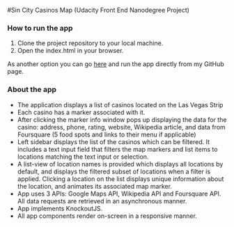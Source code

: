 #Sin City Casinos Map (Udacity Front End Nanodegree Project)

### How to run the app

1. Clone the project repository to your local machine.
2. Open the index.html in your browser.

As another option you can go <a href="https://julia-kudinovich.github.io/neighborhood-map/" target="_blank">here</a> and run the app directly from my GitHub page.

### About the app

- The application displays a list of casinos located on the Las Vegas Strip
- Each casino has a marker associated with it.
- After clicking the marker info window pops up displaying the data for the casino: address, phone, rating, website, Wikipedia article, and data from Foursquare (5 food spots and links to their menu if applicable)
- Left sidebar displays the list of the casinos which can be filtered. It includes a text input field that filters the map markers and list items to locations matching the text input or selection.
- A list-view of location names is provided which displays all locations by default, and displays the filtered subset of locations when a filter is applied. Clicking a location on the list displays unique information about the location, and animates its associated map marker.
- App uses 3 APIs: Google Maps API, Wikipedia API and Foursquare API. All data requests are retrieved in an asynchronous manner.
- App implements KnockoutJS.
- All app components render on-screen in a responsive manner.



